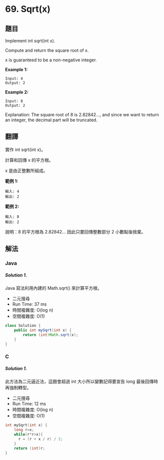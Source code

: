 #  69. Sqrt(x)

## 題目

Implement int sqrt(int x).

Compute and return the square root of x.

x is guaranteed to be a non-negative integer.


**Example 1:**
```
Input: 4
Output: 2
```
**Example 2:**
```
Input: 8
Output: 2
```
Explanation: The square root of 8 is 2.82842..., and since we want to return an integer, the decimal part will be truncated.

## 翻譯

實作 int sqrt(int x)。

計算和回傳 x 的平方根。

x 是由正整數所組成。

**範例 1:**
```
輸入: 4
輸出: 2
```
**範例 2:**
```
輸入: 8
輸出: 2
```

說明：8 的平方根為 2.82842... 因此只要回傳整數部分 2 小數點後捨棄。

## 解法

### Java

##### Solution 1.

Java 寫法利用內建的 Math.sqrt() 來計算平方根。

- 二元搜尋
- Run Time: 37 ms
- 時間複雜度: O(log n)
- 空間複雜度: O(1)

```java
class Solution {
    public int mySqrt(int x) {
        return (int)Math.sqrt(x);
    }
}
```

### C

##### Solution 1.

此方法為二元逼近法，這題會超過 int 大小所以變數記得要宣告 long 最後回傳時再強制轉型。

- 二元搜尋
- Run Time: 12 ms
- 時間複雜度: O(log n)
- 空間複雜度: O(1)

```c
int mySqrt(int x) {
    long r=x;
    while(r*r>x){
      r = (r + x / r) / 2;
    }
    return (int)r;
}
```
